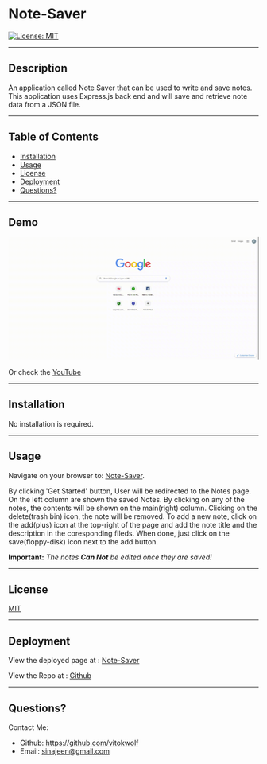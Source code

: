 # Note-Saver

[![License: MIT](https://img.shields.io/badge/License-MIT-yellow.svg)](https://opensource.org/licenses/MIT) 
___
## Description
An application called Note Saver that can be used to write and save notes. This application uses Express.js back end and will save and retrieve note data from a JSON file.
___
## Table of Contents
* [Installation](#installation)
* [Usage](#usage)
* [License](#license)
* [Deployment](#deployment)
* [Questions?](#questions)
___
## Demo
![screenshot](./assets/demo.gif)

Or check the [YouTube](https://youtu.be/T_1iR2g9y-4)


___
## Installation
No installation is required.
___
## Usage
Navigate on your browser to: [Note-Saver](https://rocky-refuge-14476.herokuapp.com/).

 By clicking 'Get Started' button, User will be redirected to the Notes page. On the left column are shown the saved Notes. By clicking on any of the notes, the contents will be shown on the main(right) column. Clicking on the delete(trash bin) icon, the note will be removed. To add a new note, click on the add(plus) icon at the top-right of the page and add the note title and the description in the coresponding fileds. When done, just click on the save(floppy-disk) icon next to the add button.

**Important:** _The notes **Can Not** be edited once they are saved!_

___
## License
[MIT](https://choosealicense.com/licenses/)
___
## Deployment
View the deployed page at : [Note-Saver](https://rocky-refuge-14476.herokuapp.com/)

View the Repo at : [Github](https://github.com/vitokwolf/Note-Saver)
___
## Questions?
Contact Me:
* Github: https://github.com/vitokwolf
* Email: sinajeen@gmail.com
